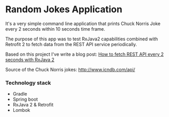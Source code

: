 # Random Jokes Application

It's a very simple command line application that prints Chuck Norris Joke every 2 seconds within 10 seconds time frame. 

The purpose of this app was to test RxJava2 capabilities combined with Retrofit 2 to fetch data from the REST API service periodically. 

Based on this project I've write a blog post: [How to fetch REST API every 2 seconds with RxJava 2](https://medium.com/@wkrzywiec/how-to-fetch-rest-api-every-2-seconds-with-rxjava-2-9289c33fd045)

Source of the Chuck Norris jokes: http://www.icndb.com/api/

### Technology stack

* Gradle
* Spring boot
* RxJava 2 & Retrofit
* Lombok

